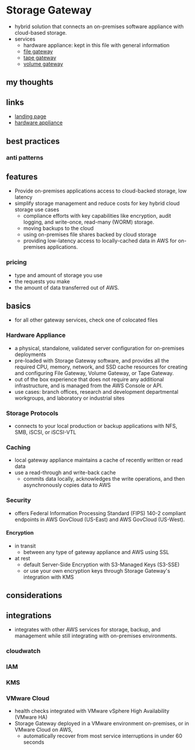 # Storage Gateway

- hybrid solution that connects an on-premises software appliance with cloud-based storage.
- services
  - hardware appliance: kept in this file with general information
  - [file gateway](./storageGateway-fileGateway.md)
  - [tape gateway](./storageGateway-tapeGateway.md)
  - [volume gateway](./storageGateway-volumeGateway.md)

## my thoughts

## links

- [landing page](https://aws.amazon.com/storagegateway/?nc=sn&loc=0)
- [hardware appliance](https://aws.amazon.com/storagegateway/hardware-appliance/?nc=sn&loc=2&dn=5)

## best practices

### anti patterns

## features

- Provide on-premises applications access to cloud-backed storage, low latency
- simplify storage management and reduce costs for key hybrid cloud storage use cases
  - compliance efforts with key capabilities like encryption, audit logging, and write-once, read-many (WORM) storage.
  - moving backups to the cloud
  - using on-premises file shares backed by cloud storage
  - providing low-latency access to locally-cached data in AWS for on-premises applications.

### pricing

- type and amount of storage you use
- the requests you make
- the amount of data transferred out of AWS.

## basics

- for all other gateway services, check one of colocated files

### Hardware Appliance

- a physical, standalone, validated server configuration for on-premises deployments
- pre-loaded with Storage Gateway software, and provides all the required CPU, memory, network, and SSD cache resources for creating and configuring File Gateway, Volume Gateway, or Tape Gateway.
- out of the box experience that does not require any additional infrastructure, and is managed from the AWS Console or API.
- use cases: branch offices, research and development departmental workgroups, and laboratory or industrial sites

### Storage Protocols

- connects to your local production or backup applications with NFS, SMB, iSCSI, or iSCSI-VTL

### Caching

- local gateway appliance maintains a cache of recently written or read data
- use a read-through and write-back cache
  - commits data locally, acknowledges the write operations, and then asynchronously copies data to AWS

### Security

- offers Federal Information Processing Standard (FIPS) 140-2 compliant endpoints in AWS GovCloud (US-East) and AWS GovCloud (US-West).

#### Encryption

- in transit
  - between any type of gateway appliance and AWS using SSL
- at rest
  - default Server-Side Encryption with S3-Managed Keys (S3-SSE)
  - or use your own encryption keys through Storage Gateway's integration with KMS

## considerations

## integrations

- integrates with other AWS services for storage, backup, and management while still integrating with on-premises environments.

### cloudwatch

### IAM

### KMS

### VMware Cloud

- health checks integrated with VMware vSphere High Availability (VMware HA)
- Storage Gateway deployed in a VMware environment on-premises, or in VMware Cloud on AWS,
  - automatically recover from most service interruptions in under 60 seconds

